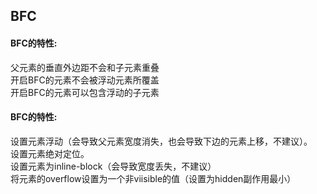 ## BFC
<h4>BFC的特性:</h4>
<p>
父元素的垂直外边距不会和子元素重叠<br/>
开启BFC的元素不会被浮动元素所覆盖<br/>
开启BFC的元素可以包含浮动的子元素
</p>

<h4>BFC的特性:</h4>
<p>
设置元素浮动（会导致父元素宽度消失，也会导致下边的元素上移，不建议）。<br/>
设置元素绝对定位。<br/>
设置元素为inline-block（会导致宽度丢失，不建议）<br/>
将元素的overflow设置为一个非viisible的值（设置为hidden副作用最小）
</p>